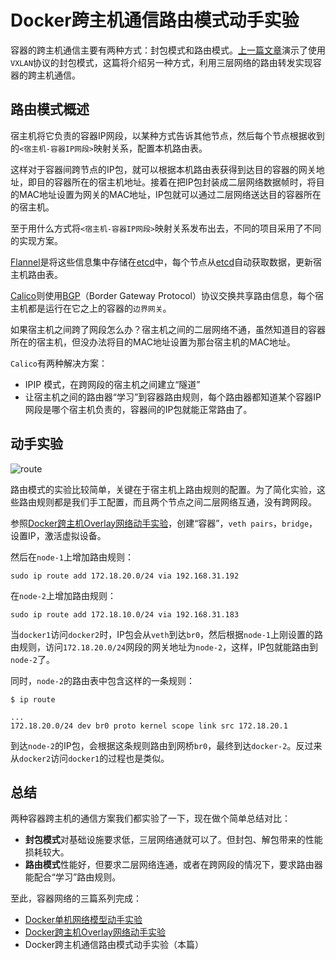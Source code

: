# Docker跨主机通信路由模式动手实验


容器的跨主机通信主要有两种方式：封包模式和路由模式。[上一篇文章](./docker-overlay-networks/)演示了使用`VXLAN`协议的封包模式，这篇将介绍另一种方式，利用三层网络的路由转发实现容器的跨主机通信。

## 路由模式概述

宿主机将它负责的容器IP网段，以某种方式告诉其他节点，然后每个节点根据收到的`<宿主机-容器IP网段>`映射关系，配置本机路由表。

这样对于容器间跨节点的IP包，就可以根据本机路由表获得到达目的容器的网关地址，即目的容器所在的宿主机地址。接着在把IP包封装成二层网络数据帧时，将目的MAC地址设置为网关的MAC地址，IP包就可以通过二层网络送达目的容器所在的宿主机。

至于用什么方式将`<宿主机-容器IP网段>`映射关系发布出去，不同的项目采用了不同的实现方案。

[Flannel](https://github.com/coreos/flannel)是将这些信息集中存储在[etcd](https://github.com/etcd-io/etcd)中，每个节点从[etcd](https://github.com/etcd-io/etcd)自动获取数据，更新宿主机路由表。

[Calico](https://github.com/projectcalico/calico/)则使用[BGP](https://en.wikipedia.org/wiki/Border_Gateway_Protocol)（Border Gateway Protocol）协议交换共享路由信息，每个宿主机都是运行在它之上的容器的`边界网关`。

如果宿主机之间跨了网段怎么办？宿主机之间的二层网络不通，虽然知道目的容器所在的宿主机，但没办法将目的MAC地址设置为那台宿主机的MAC地址。

`Calico`有两种解决方案：

* IPIP 模式，在跨网段的宿主机之间建立“隧道”
* 让宿主机之间的路由器“学习”到容器路由规则，每个路由器都知道某个容器IP网段是哪个宿主机负责的，容器间的IP包就能正常路由了。

## 动手实验

![route](https://cdn.mazhen.tech//images/202207112201327.png)


路由模式的实验比较简单，关键在于宿主机上路由规则的配置。为了简化实验，这些路由规则都是我们手工配置，而且两个节点之间二层网络互通，没有跨网段。

参照[Docker跨主机Overlay网络动手实验](./docker-overlay-networks.md)，创建“容器”，`veth pairs`，`bridge`，设置IP，激活虚拟设备。

然后在`node-1`上增加路由规则：

```
sudo ip route add 172.18.20.0/24 via 192.168.31.192
```

在`node-2`上增加路由规则：

```
sudo ip route add 172.18.10.0/24 via 192.168.31.183
```

当`docker1`访问`docker2`时，IP包会从`veth`到达`br0`，然后根据`node-1`上刚设置的路由规则，访问`172.18.20.0/24`网段的网关地址为`node-2`，这样，IP包就能路由到`node-2`了。

同时，`node-2`的路由表中包含这样的一条规则：

```
$ ip route

...
172.18.20.0/24 dev br0 proto kernel scope link src 172.18.20.1
```

到达`node-2`的IP包，会根据这条规则路由到网桥`br0`，最终到达`docker-2`。反过来从`docker2`访问`docker1`的过程也是类似。


## 总结

两种容器跨主机的通信方案我们都实验了一下，现在做个简单总结对比：

* **封包模式**对基础设施要求低，三层网络通就可以了。但封包、解包带来的性能损耗较大。
* **路由模式**性能好，但要求二层网络连通，或者在跨网段的情况下，要求路由器能配合“学习”路由规则。


至此，容器网络的三篇系列完成：

* [Docker单机网络模型动手实验](./docker-network-bridge/)
* [Docker跨主机Overlay网络动手实验](./docker-overlay-networks/)
* Docker跨主机通信路由模式动手实验（本篇）

